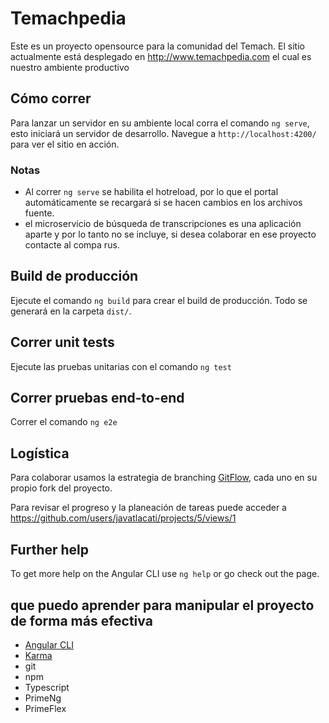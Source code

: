# Temachpedia

Este es un proyecto opensource para la comunidad del Temach. El sitio actualmente está desplegado en http://www.temachpedia.com el cual es nuestro ambiente productivo

## Cómo correr

Para lanzar un servidor en su ambiente local corra el comando `ng serve`, esto iniciará un servidor de desarrollo.
Navegue a `http://localhost:4200/` para ver el sitio en acción.

### Notas

* Al correr `ng serve` se habilita el hotreload, por lo que el portal automáticamente se recargará si se hacen cambios en los archivos fuente.
* el microservicio de búsqueda de transcripciones es una aplicación aparte y por lo tanto no se incluye, si desea colaborar en ese proyecto contacte al compa rus.

## Build de producción

Ejecute el comando `ng build` para crear el build de producción. Todo se generará en la carpeta `dist/`.

## Correr unit tests

Ejecute las pruebas unitarias con el comando `ng test`

## Correr pruebas end-to-end

Correr el comando `ng e2e`

## Logística

Para colaborar usamos la estrategia de branching [GitFlow](https://www.atlassian.com/git/tutorials/comparing-workflows/gitflow-workflow), cada uno en su propio fork del proyecto.

Para revisar el progreso y la planeación de tareas puede acceder a https://github.com/users/javatlacati/projects/5/views/1

## Further help

To get more help on the Angular CLI use `ng help` or go check out the  page.

## que puedo aprender para manipular el proyecto de forma más efectiva

* [Angular CLI](https://angular.io/cli)
* [Karma](https://karma-runner.github.io)
* git
* npm
* Typescript
* PrimeNg
* PrimeFlex

